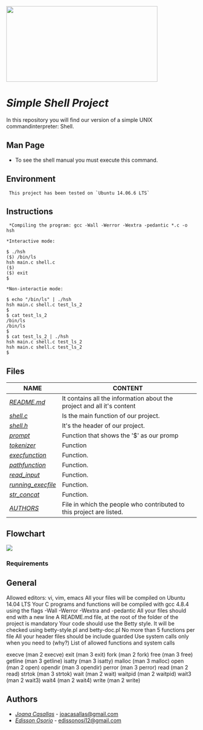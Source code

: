 <p aling="center">
	<img  src="https://i0.wp.com/colaboratorio.net/wp-content/uploads/2017/01/bash.jpg?fit=2000%2C1200&ssl=1" 
	width="400" height="200">
</p>

# **_Simple Shell Project_**

In this repository you will find our version of a simple UNIX commandinterpreter: Shell.

## Man Page

- To see the shell manual you must execute this command.

## Environment

```
 This project has been tested on `Ubuntu 14.06.6 LTS`
```

## Instructions

```
 *Compiling the program: gcc -Wall -Werror -Wextra -pedantic *.c -o hsh

*Interactive mode:

$ ./hsh
($) /bin/ls
hsh main.c shell.c
($)
($) exit
$

*Non-interactie mode:

$ echo "/bin/ls" | ./hsh
hsh main.c shell.c test_ls_2
$
$ cat test_ls_2
/bin/ls
/bin/ls
$
$ cat test_ls_2 | ./hsh
hsh main.c shell.c test_ls_2
hsh main.c shell.c test_ls_2
$

```

## Files

| **NAME**                                   | CONTENT                                                                |
| ------------------------------------------ | ---------------------------------------------------------------------- |
| [_README.md_](./README.md)                 | It contains all the information about the project and all it's content |
| [_shell.c_](./shell.c)                     | Is the main function of our project.                                   |
| [_shell.h_](./shell.h)                     | It's the header of our project.                                        |
| [_prompt_](./prompt.c)                     | Function that shows the '$' as our promp                               |
| [_tokenizer_](./tokenizer.c)               | Function                                                               |
| [_execfunction_](./execfunction.c)         | Function.                                                              |
| [_pathfunction_](./pathfunction.c)         | Function.                                                              |
| [_read_input_](./read_input.c)             | Function.                                                              |
| [_running_execfile_](./running_execfile.c) | Function.                                                              |
| [_str_concat_](./str_concat.c)             | Function.                                                              |
| [_AUTHORS_](./AUTHORS)                     | File in which the people who contributed to this project are listed.   |

## Flowchart

<a href=#><img src="https://miro.com/app/board/o9J_lghr8Yk=/"/></a>

### Requirements

## General

Allowed editors: vi, vim, emacs
All your files will be compiled on Ubuntu 14.04 LTS
Your C programs and functions will be compiled with gcc 4.8.4 using the flags -Wall -Werror -Wextra and -pedantic
All your files should end with a new line
A README.md file, at the root of the folder of the project is mandatory
Your code should use the Betty style. It will be checked using betty-style.pl and betty-doc.pl
No more than 5 functions per file
All your header files should be include guarded
Use system calls only when you need to (why?)
List of allowed functions and system calls

execve (man 2 execve)
exit (man 3 exit)
fork (man 2 fork)
free (man 3 free)
getline (man 3 getline)
isatty (man 3 isatty)
malloc (man 3 malloc)
open (man 2 open)
opendir (man 3 opendir)
perror (man 3 perror)
read (man 2 read)
strtok (man 3 strtok)
wait (man 2 wait)
waitpid (man 2 waitpid)
wait3 (man 2 wait3)
wait4 (man 2 wait4)
write (man 2 write)

## Authors

- [_Joana Casallas_](https://github.com/joacasallas) - joacasallas@gmail.com
- [_Edisson Osorio_](https://github.com/edisson11osorio) - edissonosi12@gmail.com
